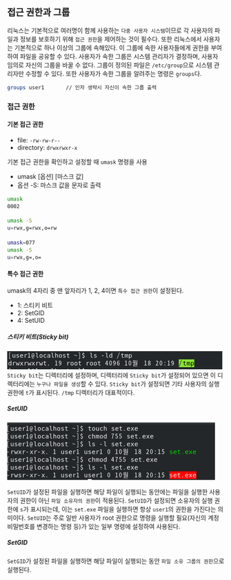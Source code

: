 
## 접근 권한과 그룹
리눅스는 기본적으로 여러명이 함께 사용하는 `다중 사용자 시스템`이므로 각 사용자의 파일과 정보를 보호하기 위해 `접근 권한`을 제어하는 것이 필수다. 
또한 리눅스에서 사용자는 기본적으로 하나 이상의 그룹에 속해있다. 이 그룹에 속한 사용자들에게 권한을 부여하여 파일을 공유할 수 있다. 사용자가 속한 그룹은 시스템 관리자가 결정하며, 사용자 임의로 자신의 그룹을 바꿀 수 없다. 그룹이 정의된 파일은 `/etc/group`으로 시스템 관리자만 수정할 수 있다. 또한 사용자가 속한 그룹을 알려주는 명령은 `groups`다.
```bash
groups user1       // 인자 생략시 자신이 속한 그룹 출력
```

### 접근 권한

#### 기본 접근 권한
- file: `-rw-rw-r--`
- directory: `drwxrwxr-x`

기본 접근 권한을 확인하고 설정할 때 `umask` 명령을 사용
- umask \[옵션\] \[마스크 값\]
- 옵션 -S: 마스크 값을 문자로 출력
```bash
umask
0002

umask -S
u=rwx,g=rwx,o=rw

umask=077
umask -S
u=rwx,g=,o=
```

#### 특수 접근 권한
umask의 4자리 중 맨 앞자리가 1, 2, 4이면 `특수 접근 권한`이 설정된다. 
- 1: 스티키 비트
- 2: SetGID
- 4: SetUID

##### 스티키 비트(Sticky bit)
![](images/linux/stickybit.png)
`Sticky bit`는 디렉터리에 설정하며, 디렉터리에 `Sticky bit`가 설정되어 있으면 이 디렉터리에는 `누구나 파일을 생성`할 수 있다.  `Sticky bit`가 설정되면 기타 사용자의 실행 권한에 `t`가 표시된다. `/tmp` 디렉터리가 대표적이다.

##### SetUID
![](images/linux/setuid.png)

`SetUID`가 설정된 파일을 실행하면 해당 파일이 실행되는 동안에는 파일을 실행한 사용자의 권한이 아닌 `파일 소유자의 권한`이 적용된다. `SetUID`가 설정되면 소유자의 실행 권한에 `s`가 표시되는데, 이는 `set.exe` 파일을 실행하면 항상 `user1`의 권한을 가진다는 의미이다.
`SetUID`는 주로 일반 사용자가 root 권한으로 명령을 실행할 필요(자신의 계정 비밀번호를 변경하는 명령 등)가 있는 일부 명령에 설정하여 사용된다. 

##### SetGID
`SetGID`가 설정된 파일을 실행하면 해당 파일이 실행되는 동안 `파일 소유 그룹의 권한`으로 실행된다.



